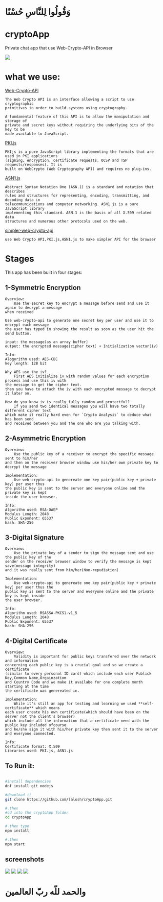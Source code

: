 #  وَقُولُوا لِلنَّاسِ حُسْنًا 
# cryptoApp
Private chat app that use Web-Crypto-API in Browser

<img src="./screenshots/5.png">

# what we use:

<a href="https://www.w3.org/TR/WebCryptoAPI/">Web-Crypto-API</a>

    The Web Crypto API is an interface allowing a script to use cryptographic
    primitives in order to build systems using cryptography.

    A fundamental feature of this API is to allow the manipulation and storage of
    private and secret keys without requiring the underlying bits of the key to be
    made available to JavaScript.


<a href="http://pkijs.org/">PKI.js</a>
    
    PKIjs is a pure JavaScript library implementing the formats that are used in PKI applications
    (signing, encryption, certificate requests, OCSP and TSP requests/responses). It is
    built on WebCrypto (Web Cryptography API) and requires no plug-ins.

<a href="http://asn1js.org/">ASN1.js</a>
  
    Abstract Syntax Notation One (ASN.1) is a standard and notation that describes 
    rules and structures for representing, encoding, transmitting, and decoding data in
    telecommunications and computer networking. ASN1.js is a pure JavaScript library
    implementing this standard. ASN.1 is the basis of all X.509 related data
    structures and numerous other protocols used on the web.

<a href="https://github.com/lalosh/simpler-web-crypto-api">simpler-web-crypto-api</a>

    use Web Crypto API,PKI.js,ASN1.js to make simpler API for the browser


# Stages

This app has been built in four stages:

## 1-Symmetric Encryption

    Overview:    
        Use the secret key to encrypt a message before send and use it again to decrypt a message 
    when received
         
    Use web-crypto-api to generate one secret key per user and use it to encrypt each message
    the user has typed in showing the result as soon as the user hit the send button.

    input: the message(as an array buffer)
    output: the encrypted message(cipher text) + Initialization vector(iv)
    
    Info:
    Alogorithm used: AES-CBC
    key length: 128 bit    

    Why AES use the iv?
        First AES initialize iv with random values for each encryption process and use this iv with
    the message to get the cipher text.
    then you have to attach the iv with each encrypted message to decrypt it later on.
   
    How do you know iv is really fully random and protectful?
        If you send two identical messages you will have two totally different cipher text
    which make it really hard even for `Crypto Analysis` to deduce what has been send
    and received between you and the one who are you talking with.


## 2-Asymmetric Encryption
    
    Overview:
        Use the public key of a receiver to encrypt the specific message sent to him/her 
    and then on the receiver browser window use his/her own private key to decrypt the message

    Implementation:
        Use web-crypto-api to genereate one key pair(public key + private key) per user thus
    the public key is sent to the server and everyone online and the private key is kept
    inside the user browser.

    Info:
    Algorithm used: RSA-OAEP
    Modulus Length: 2048
    Public Exponent: 65537
    hash: SHA-256
    

## 3-Digital Signature

    Overview:
        Use the private key of a sender to sign the message sent and use the public key of the
    sender on the receiver browser window to verify the message is kept save(message integrity)
    and it was really sent from him/her(Non-repudiation)

    Implementation:
        Use web-crypto-api to genereate one key pair(public key + private key) per user thus the
    public key is sent to the server and everyone online and the private key is kept inside
    the user browser.
    
    Info:
    Algorithm used: RSASSA-PKCS1-v1_5
    Modulus Length: 2048
    Public Exponent: 65537
    hash: SHA-256
    
## 4-Digital Certificate

    Overview:
        Validity is important for public keys transfered over the network and information
    concerning each public key is a crucial goal and so we create a certificate
    (similar to every personal ID card) which include each user Publick Key,Common Name,Orgainzation
    and Country Code and we make it availabe for one complete month starting at the time
    the certificate was genereated in.

    Implementation:
        While it's still an app for testing and learning we used **self-certificate** which means
    each user create his own certificate(which should have been on the server not the client's browser)
    which include all the information that a certificate need with the public key included ofcourse
    and he/she sign it with his/her private key then sent it to the server and everyone connected.

    Info:
    Certificate format: X.509
    Libraries used: PKI.js, ASN1.js



## To Run it:

```sh

#install dependencies
dnf install git nodejs

#download it
git clone https://github.com/lalosh/cryptoApp.git

#.then
#cd into the cryptoApp folder 
cd cryptoApp

#.then type
npm install

#.then
npm start
```

## screenshots

<img src="./screenshots/1.png">
<img src="./screenshots/2.png">
<img src="./screenshots/3.png">
<img src="./screenshots/4.png">

# والحمد للّه ربّ العالمين